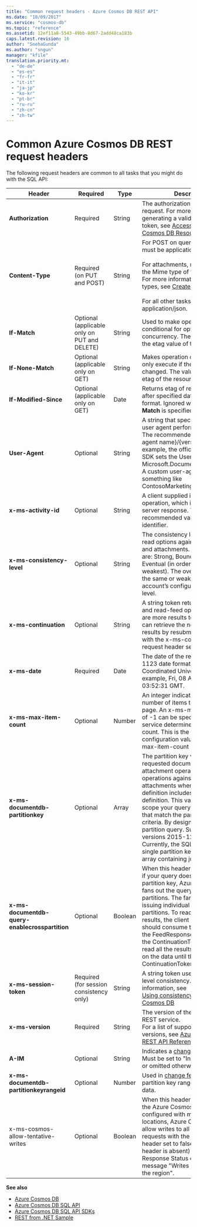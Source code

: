 ```yaml
---
title: "Common request headers - Azure Cosmos DB REST API"
ms.date: "10/09/2017"
ms.service: "cosmos-db"
ms.topic: "reference"
ms.assetid: 12ef11a8-5543-49bb-8d67-2add48ca183b
caps.latest.revision: 16
author: "SnehaGunda"
ms.author: "sngun"
manager: "kfile"
translation.priority.mt: 
  - "de-de"
  - "es-es"
  - "fr-fr"
  - "it-it"
  - "ja-jp"
  - "ko-kr"
  - "pt-br"
  - "ru-ru"
  - "zh-cn"
  - "zh-tw"
---
```

# Common Azure Cosmos DB REST request headers
The following request headers are common to all tasks that you might do with the SQL API:  
  
|Header|Required|Type|Description|  
|------------|--------------|----------|-----------------|  
|**Authorization**|Required|String|The authorization token for the request. For more information on generating a valid authorization token, see [Access Control on Cosmos DB Resources](https://msdn.microsoft.com/library/azure/dn783368.aspx)|  
|**Content-Type**|Required (on PUT and POST)|String|For POST on query operations, it must be application/query+json.<br /><br /> For attachments, must be set to the Mime type of the attachment. For more information on Mime types, see [Create an Attachment](create-an-attachment.md)<br /><br /> For all other tasks, must be application/json.|  
|**If-Match**|Optional (applicable only on PUT and DELETE)|String|Used to make operation conditional for optimistic concurrency. The value should be the etag value of the resource.|  
|**If-None-Match**|Optional (applicable only on GET)|String|Makes operation conditional to only execute if the resource has changed. The value should be the etag of the resource.|  
|**If-Modified-Since**|Optional (applicable only on GET)|Date|Returns etag of resource modified after specified date in RFC 1123 format. Ignored when **If-None-Match** is specified | 
|**User-Agent**|Optional|String|A string that specifies the client user agent performing the request. The recommended format is {user agent name}/{version}. For example, the official SQL API .NET SDK sets the User-Agent string to Microsoft.Document.Client/1.0.0.0. A custom user-agent could be something like ContosoMarketingApp/1.0.0.|  
|**x-ms-activity-id**|Optional|String|A client supplied identifier for the operation, which is echoed in the server response. The recommended value is a unique identifier.|  
|**x-ms-consistency-level**|Optional|String|The consistency level override for read options against documents and attachments. The valid values are: Strong, Bounded, Session, or Eventual (in order of strongest to weakest). The override must be the same or weaker than the account’s configured consistency level.|  
|**x-ms-continuation**|Optional|String|A string token returned for queries and read-feed operations if there are more results to be read. Clients can retrieve the next page of results by resubmitting the request with the x-ms-continuation request header set to this value.|  
|**x-ms-date**|Required|Date|The date of the request per RFC 1123 date format expressed in Coordinated Universal Time, for example, Fri, 08 Apr 2015 03:52:31 GMT.|  
|**x-ms-max-item-count**|Optional|Number|An integer indicating the maximum number of items to be returned per page. An x-ms-max-item-count of -1 can be specified to let the service determine the optimal item count. This is the recommended configuration value for x-ms-max-item-count|  
|**x-ms-documentdb-partitionkey**|Optional|Array|The partition key value for the requested document or attachment operation. Required for operations against documents and attachments when the collection definition includes a partition key definition. This value is used to scope your query to documents that match the partition key criteria. By design it's a single partition query. Supported in API versions 2015-12-16 and newer. Currently, the SQL API supports a single partition key, so this is an array containing just one value.| 
| **x-ms-documentdb-query-enablecrosspartition**| Optional| Boolean | When this header is set to true and if your query doesn't have a partition key, Azure Cosmos DB fans out the query across partitions. The fan out is done by issuing individual queries to all the partitions. To read the query results, the client applications should consume the results from the FeedResponse and check for the ContinuationToken property. To read all the results, keep iterating on the data until the ContinuationToken is null.  |  
|**x-ms-session-token**|Required (for session consistency only)|String|A string token used with session level consistency. For more information, see <br />                [Using consistency levels in Cosmos DB](https://docs.microsoft.com/azure/cosmos-db/consistency-levels)|  
|**x-ms-version**|Required|String|The version of the Cosmos DB REST service. <br />                For a list of supported API versions, see [Azure Cosmos DB REST API Reference](index.md)|
|**A-IM**|Optional|String|Indicates a [change feed](https://docs.microsoft.com/azure/cosmos-db/change-feed) request. Must be set to "Incremental feed", or omitted otherwise.|
|**x-ms-documentdb-partitionkeyrangeid**|Optional|Number|Used in [change feed](https://docs.microsoft.com/azure/cosmos-db/change-feed) requests. The partition key range ID for reading data.|
|x-ms-cosmos-allow-tentative-writes| Optional | Boolean |When this header is set to true for the Azure Cosmos accounts configured with multiple write locations, Azure Cosmos DB will allow writes to all locations. Write requests with the value of this header set to false (or if the header is absent) will fail with 403 Response Status code with error message "Writes are not allowed in the region".  |
 
**See also**  
* [Azure Cosmos DB](https://docs.microsoft.com/azure/cosmos-db/introduction) 
* [Azure Cosmos DB SQL API](https://docs.microsoft.com/azure/cosmos-db/sql-api-introduction)   
* [Azure Cosmos DB SQL API SDKs](https://docs.microsoft.com/en-us/azure/cosmos-db/sql-api-sdk-dotnet)   
* [REST from .NET Sample](https://github.com/Azure/azure-documentdb-dotnet/tree/master/samples/rest-from-.net)  
  
  
